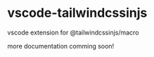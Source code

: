 # vscode-tailwindcssinjs

vscode extension for @tailwindcssinjs/macro

more documentation comming soon!
